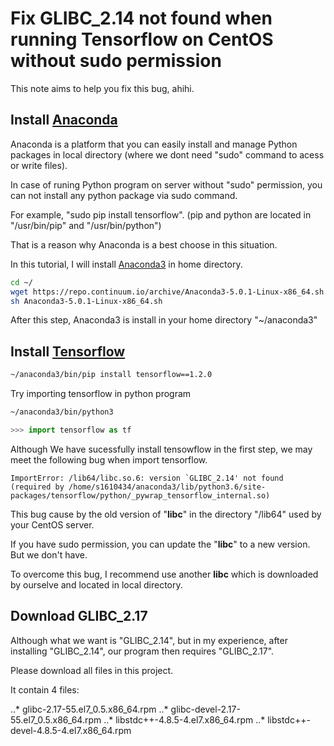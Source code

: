 # Fix GLIBC_2.14 not found when running Tensorflow on CentOS without sudo permission
This note aims to help you fix this bug, ahihi.

## Install [Anaconda](https://www.anaconda.com)
Anaconda is a platform that you can easily install and manage Python packages in local directory (where we dont need "sudo" command to acess or write files).

In case of runing Python program on server without "sudo" permission, you can not install any python package via sudo command.

For example, "sudo pip install tensorflow". (pip and python are located in "/usr/bin/pip" and "/usr/bin/python")

That is a reason why Anaconda is a best choose in this situation.

In this tutorial, I will install [Anaconda3](https://www.anaconda.com/download/#linux) in home directory.

```bash
cd ~/
wget https://repo.continuum.io/archive/Anaconda3-5.0.1-Linux-x86_64.sh
sh Anaconda3-5.0.1-Linux-x86_64.sh
```

After this step, Anaconda3 is install in your home directory "~/anaconda3"

## Install [Tensorflow](https://www.tensorflow.org/)
```bash
~/anaconda3/bin/pip install tensorflow==1.2.0
```

Try importing tensorflow in python program
```bash
~/anaconda3/bin/python3
```

```python
>>> import tensorflow as tf
```
Although We have sucessfully install tensowflow in the first step, we may meet the following bug when import tensorflow.

```
ImportError: /lib64/libc.so.6: version `GLIBC_2.14' not found (required by /home/s1610434/anaconda3/lib/python3.6/site-packages/tensorflow/python/_pywrap_tensorflow_internal.so)
```

This bug cause by the old version of "**libc**" in the directory "/lib64" used by your CentOS server.

If you have sudo permission, you can update the "**libc**" to a new version. But we don't have.

To overcome this bug, I recommend use another **libc** which is downloaded by ourselve and located in local directory.

## Download GLIBC_2.17

Although what we want is "GLIBC_2.14", but in my experience, after installing "GLIBC_2.14", our program then requires "GLIBC_2.17".

Please download all files in this project.

It contain 4 files:

..* glibc-2.17-55.el7_0.5.x86_64.rpm
..* glibc-devel-2.17-55.el7_0.5.x86_64.rpm
..* libstdc++-4.8.5-4.el7.x86_64.rpm
..* libstdc++-devel-4.8.5-4.el7.x86_64.rpm



